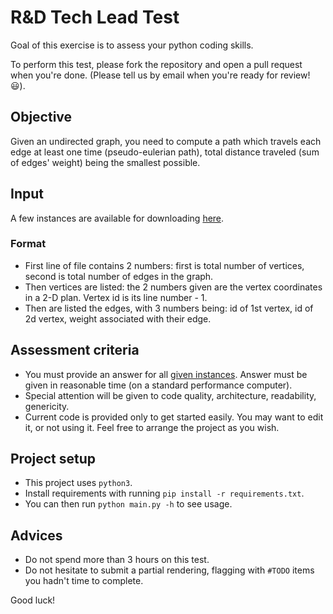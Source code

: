 # R&D Tech Lead Test

Goal of this exercise is to assess your python coding skills.

To perform this test, please fork the repository and open a pull request when you're done. (Please tell us by email when you're ready for review! :smiley:).

## Objective
Given an undirected graph, you need to compute a path which travels each edge at least one time (pseudo-eulerian path), total distance traveled (sum of edges' weight) being the smallest possible.

## Input
A few instances are available for downloading [here](https://drive.google.com/drive/folders/1QGOxSN0obzDSZoiZZ351Fn8WeRMK-jEI?usp=sharing).
### Format
- First line of file contains 2 numbers: first is total number of vertices, second is total number of edges in the graph.
- Then vertices are listed: the 2 numbers given are the vertex coordinates in a 2-D plan. Vertex id is its line number - 1.
- Then are listed the edges, with 3 numbers being: id of 1st vertex, id of 2d vertex, weight associated with their edge.

## Assessment criteria
- You must provide an answer for all [given instances](https://drive.google.com/drive/folders/1QGOxSN0obzDSZoiZZ351Fn8WeRMK-jEI?usp=sharing). Answer must be given in reasonable time (on a standard performance computer).
- Special attention will be given to code quality, architecture, readability, genericity.
- Current code is provided only to get started easily. You may want to edit it, or not using it. Feel free to arrange the project as you wish.

## Project setup
- This project uses `python3`.
- Install requirements with running `pip install -r requirements.txt`.
- You can then run `python main.py -h` to see usage.

## Advices
- Do not spend more than 3 hours on this test.
- Do not hesitate to submit a partial rendering, flagging with `#TODO` items you hadn't time to complete.


Good luck!

